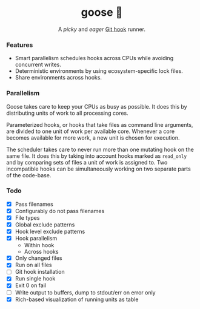 <h1 align=center>goose 🦆</h1>

<p align=center>A <i>picky</i> and <i>eager</i> <a href=https://git-scm.com/book/en/v2/Customizing-Git-Git-Hooks>Git hook</a> runner.</p>

### Features

- Smart parallelism schedules hooks across CPUs while avoiding concurrent writes.
- Deterministic environments by using ecosystem-specific lock files.
- Share environments across hooks.

### Parallelism

Goose takes care to keep your CPUs as busy as possible. It does this by distributing units of work to all processing cores. 

Parameterized hooks, or hooks that take files as command line arguments, are divided to one unit of work per available core. Whenever a core becomes available for more work, a new unit is chosen for execution.

The scheduler takes care to never run more than one mutating hook on the same file. It does this by taking into account hooks marked as `read_only` and by comparing sets of files a unit of work is assigned to. Two incompatible hooks can be simultaneously working on two separate parts of the code-base.

### Todo

- [x] Pass filenames
- [x] Configurably do not pass filenames
- [x] File types
- [x] Global exclude patterns
- [x] Hook level exclude patterns
- [x] Hook parallelism
  - Within hook
  - Across hooks
- [x] Only changed files
- [x] Run on all files
- [ ] Git hook installation
- [x] Run single hook
- [x] Exit 0 on fail
- [ ] Write output to buffers, dump to stdout/err on error only
- [x] Rich-based visualization of running units as table
